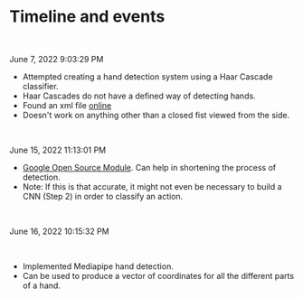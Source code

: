 # Timeline and events

</br>

June 7, 2022 9:03:29 PM

- Attempted creating a hand detection system using a Haar Cascade classifier.
- Haar Cascades do not have a defined way of detecting hands.
- Found an xml file [online](https://stackoverflow.com/questions/25542344/hand-detection-opencv)
- Doesn't work on anything other than a closed fist viewed from the side. 


</br>

June 15, 2022 11:13:01 PM

- [Google Open Source Module](https://google.github.io/mediapipe/). Can help in shortening the process of detection.
- Note: If this is that accurate, it might not even be necessary to build a CNN (Step 2) in order to classify an action.

<br/>


June 16, 2022 10:15:32 PM

<br/>

- Implemented Mediapipe hand detection.
- Can be used to produce a vector of coordinates for all the different parts of a hand.

<br/>
